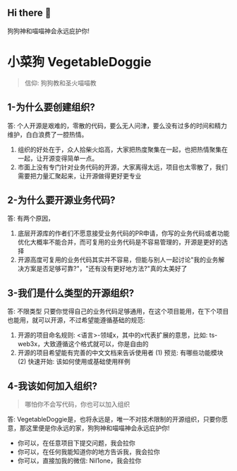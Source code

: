 ## Hi there 👋
狗狗神和喵喵神会永远庇护你!
<!--

**Here are some ideas to get you started:**

🙋‍♀️ A short introduction - what is your organization all about?
🌈 Contribution guidelines - how can the community get involved?
👩‍💻 Useful resources - where can the community find your docs? Is there anything else the community should know?
🍿 Fun facts - what does your team eat for breakfast?
🧙 Remember, you can do mighty things with the power of [Markdown](https://docs.github.com/github/writing-on-github/getting-started-with-writing-and-formatting-on-github/basic-writing-and-formatting-syntax)
-->

# 小菜狗 VegetableDoggie

> 信仰: 狗狗教和圣火喵喵教

## 1-为什么要创建组织?

答: 个人开源是艰难的，零散的代码，要么无人问津，要么没有过多的时间和精力维护，白白浪费了一腔热情。

1. 组织的好处在于，众人拾柴火焰高，大家把热度聚集在一起，也把热情聚集在一起，让开源变得简单一点。
2. 市面上没有专门针对业务代码的开源，大家离得太远，项目也太零散了，我们需要把力量汇聚起来，让开源做得更好更专业

## 2-为什么要开源业务代码?

答: 有两个原因，
1. 底层开源库的作者们不愿意接受业务代码的PR申请，你写的业务代码或者功能优化大概率不能合并，而可复用的业务代码是不容易管理的，开源是更好的选择
2. 开源高度可复用的业务代码其实并不容易，但能与别人一起讨论"我的业务解决方案是否足够可靠?"，"还有没有更好地方法?"真的太美好了

## 3-我们是什么类型的开源组织?

答: 不限类型 只要你觉得自己的业务代码足够通用，在这个项目能用，在下个项目也能用，就可以开源，不过希望能遵循基础的规范: 
1. 开源的项目命名规则: <语言>-领域x，其中的x代表扩展的意思，比如: ts-web3x，大致遵循这个格式就可以，你是自由的
2. 开源的项目希望能有完善的中文文档来告诉使用者 (1) 预览: 有哪些功能模块 (2) 快速开始: 该如何使用或基础使用样例

## 4-我该如何加入组织?
> 哪怕你不会写代码，你也可以加入组织

答: VegetableDoggie是，也将永远是，唯一不对技术限制的开源组织，只要你愿意，那这里便是你永远的家，狗狗神和喵喵神会永远庇护你!

- 你可以，在任意项目下提交问题，我会拉你
- 你可以，在任何我能知道你的地方告诉我，我会拉你
- 你可以，直接加我的微信: Nil1one，我会拉你
